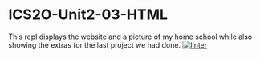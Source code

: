# ICS2O-Unit2-03-HTML
This repl displays the website and a picture of my home school while also showing the extras for the last project we had done.
 [![linter](https://github.com/3verett/ICS2O-Unit2-03-HTML/workflows/linter/badge.svg)](https://github.com/marketplace/actions/super-linter)
